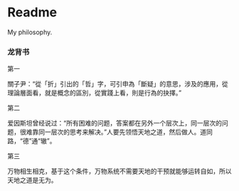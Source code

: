 # Readme
My philosophy.

### 龙背书

第一

關子尹：“從「折」引出的「哲」字，可引申為「斷疑」的意思，涉及的應用，從理論層面看，就是概念的區別，從實踐上看，則是行為的抉擇。”

第二

爱因斯坦曾经说过：“所有困难的问题，答案都在另外一个层次上，同一层次的问题，很难靠同一层次的思考来解决。”人要先领悟天地之道，然后做人。道同路，“德”通“辙”。

第三

万物相生相克，基于这个条件，万物系统不需要天地的干预就能够运转自如，所以天地之道是无为。
